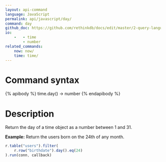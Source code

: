 ```yaml
---
layout: api-command 
language: JavaScript
permalink: api/javascript/day/
command: day 
github_doc: https://github.com/rethinkdb/docs/edit/master/2-query-language/api/javascript/dates-and-times/day.md
io:
    -   - time
        - number
related_commands:
    now: now/
    time: time/
---
```


# Command syntax #

{% apibody %}
time.day() &rarr; number
{% endapibody %}

# Description #

Return the day of a time object as a number between 1 and 31.

__Example:__ Return the users born on the 24th of any month.

```js
r.table("users").filter(
    r.row("birthdate").day().eq(24)
).run(conn, callback)
```


